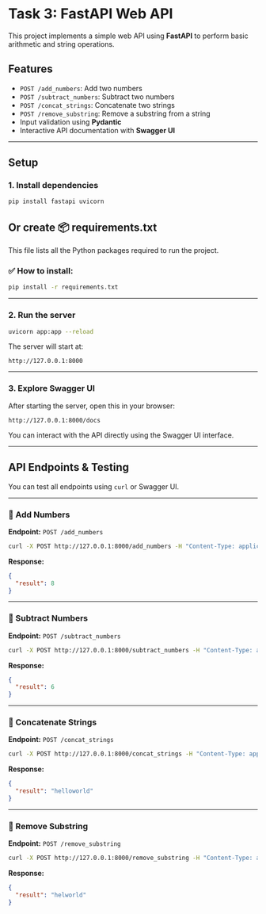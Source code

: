 # Task 3: FastAPI Web API

This project implements a simple web API using **FastAPI** to perform basic arithmetic and string operations.

## Features

- `POST /add_numbers`: Add two numbers
- `POST /subtract_numbers`: Subtract two numbers
- `POST /concat_strings`: Concatenate two strings
- `POST /remove_substring`: Remove a substring from a string
- Input validation using **Pydantic**
- Interactive API documentation with **Swagger UI**

---

## Setup

### 1. Install dependencies

```sh
pip install fastapi uvicorn
```

## Or create 📦 requirements.txt

This file lists all the Python packages required to run the project.

### ✅ How to install:

```sh
pip install -r requirements.txt
```

---

### 2. Run the server

```sh
uvicorn app:app --reload
```

The server will start at:

```
http://127.0.0.1:8000
```

---

### 3. Explore Swagger UI

After starting the server, open this in your browser:

```
http://127.0.0.1:8000/docs
```

You can interact with the API directly using the Swagger UI interface.

---

## API Endpoints & Testing

You can test all endpoints using `curl` or Swagger UI.

---

### 🔹 Add Numbers

**Endpoint:** `POST /add_numbers`

```sh
curl -X POST http://127.0.0.1:8000/add_numbers -H "Content-Type: application/json" -d '{"a":5, "b":3}'
```

**Response:**

```json
{
  "result": 8
}
```

---

### 🔹 Subtract Numbers

**Endpoint:** `POST /subtract_numbers`

```sh
curl -X POST http://127.0.0.1:8000/subtract_numbers -H "Content-Type: application/json" -d '{"a":10, "b":4}'
```

**Response:**

```json
{
  "result": 6
}
```

---

### 🔹 Concatenate Strings

**Endpoint:** `POST /concat_strings`

```sh
curl -X POST http://127.0.0.1:8000/concat_strings -H "Content-Type: application/json" -d '{"s1":"hello", "s2":"world"}'
```

**Response:**

```json
{
  "result": "helloworld"
}
```

---

### 🔹 Remove Substring

**Endpoint:** `POST /remove_substring`

```sh
curl -X POST http://127.0.0.1:8000/remove_substring -H "Content-Type: application/json" -d '{"s":"helloworld", "substr":"lo"}'
```

**Response:**

```json
{
  "result": "helworld"
}
```
